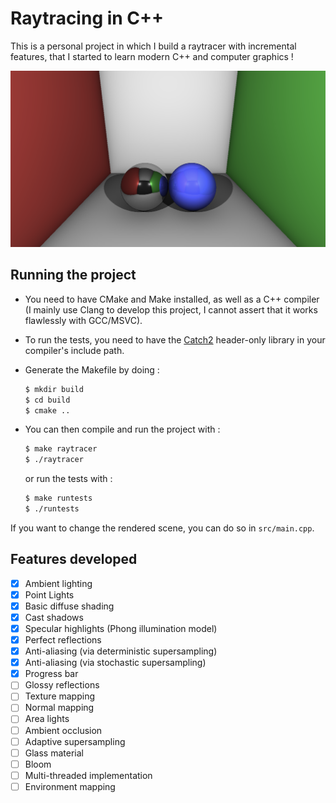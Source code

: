 # Raytracing in C++

This is a personal project in which I build a raytracer with incremental features, that I started to learn modern C++ and computer graphics !

![Example image](./example.png)

## Running the project

-   You need to have CMake and Make installed, as well as a C++ compiler (I mainly use Clang to develop this project, I cannot assert that it works flawlessly with GCC/MSVC).

-   To run the tests, you need to have the [Catch2](https://github.com/catchorg/Catch2) header-only library in your compiler's include path.

-   Generate the Makefile by doing :
    ```bash
    $ mkdir build
    $ cd build
    $ cmake ..
    ```
-   You can then compile and run the project with :
    ```bash
    $ make raytracer
    $ ./raytracer
    ```
    or run the tests with :
    ```bash
    $ make runtests
    $ ./runtests
    ```

If you want to change the rendered scene, you can do so in `src/main.cpp`.

## Features developed

-   [x] Ambient lighting
-   [x] Point Lights
-   [x] Basic diffuse shading
-   [x] Cast shadows
-   [x] Specular highlights (Phong illumination model)
-   [x] Perfect reflections
-   [x] Anti-aliasing (via deterministic supersampling)
-   [x] Anti-aliasing (via stochastic supersampling)
-   [x] Progress bar
-   [ ] Glossy reflections
-   [ ] Texture mapping
-   [ ] Normal mapping
-   [ ] Area lights
-   [ ] Ambient occlusion
-   [ ] Adaptive supersampling
-   [ ] Glass material
-   [ ] Bloom
-   [ ] Multi-threaded implementation
-   [ ] Environment mapping
